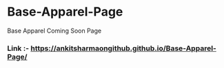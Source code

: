 # Base-Apparel-Page
Base Apparel Coming Soon Page

### Link :- https://ankitsharmaongithub.github.io/Base-Apparel-Page/
